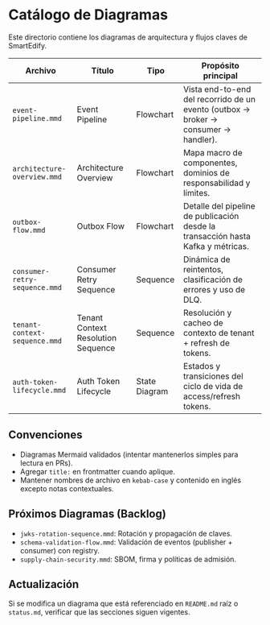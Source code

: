 # Catálogo de Diagramas

Este directorio contiene los diagramas de arquitectura y flujos claves de SmartEdify.

| Archivo | Título | Tipo | Propósito principal |
|---------|--------|------|---------------------|
| `event-pipeline.mmd` | Event Pipeline | Flowchart | Vista end-to-end del recorrido de un evento (outbox → broker → consumer → handler). |
| `architecture-overview.mmd` | Architecture Overview | Flowchart | Mapa macro de componentes, dominios de responsabilidad y límites. |
| `outbox-flow.mmd` | Outbox Flow | Flowchart | Detalle del pipeline de publicación desde la transacción hasta Kafka y métricas. |
| `consumer-retry-sequence.mmd` | Consumer Retry Sequence | Sequence | Dinámica de reintentos, clasificación de errores y uso de DLQ. |
| `tenant-context-sequence.mmd` | Tenant Context Resolution Sequence | Sequence | Resolución y cacheo de contexto de tenant + refresh de tokens. |
| `auth-token-lifecycle.mmd` | Auth Token Lifecycle | State Diagram | Estados y transiciones del ciclo de vida de access/refresh tokens. |

## Convenciones
- Diagramas Mermaid validados (intentar mantenerlos simples para lectura en PRs).
- Agregar `title:` en frontmatter cuando aplique.
- Mantener nombres de archivo en `kebab-case` y contenido en inglés excepto notas contextuales.

## Próximos Diagramas (Backlog)
- `jwks-rotation-sequence.mmd`: Rotación y propagación de claves.
- `schema-validation-flow.mmd`: Validación de eventos (publisher + consumer) con registry.
- `supply-chain-security.mmd`: SBOM, firma y políticas de admisión.

## Actualización
Si se modifica un diagrama que está referenciado en `README.md` raíz o `status.md`, verificar que las secciones siguen vigentes.
